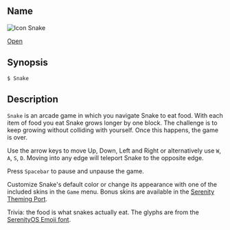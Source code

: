 ## Name

![Icon](/res/icons/16x16/app-snake.png) Snake

[Open](file:///bin/Snake)

## Synopsis

```**sh
$ Snake
```

## Description
`Snake` is an arcade game in which you navigate Snake to eat food. With each item of food you eat Snake grows longer by one block. The challenge is to keep growing without colliding with yourself. Once this happens, the game is over.

Use the arrow keys to move Up, Down, Left and Right or alternatively use `W`, `A`, `S`, `D`.
Moving into any edge will teleport Snake to the opposite edge.

Press `Spacebar` to pause and unpause the game.

Customize Snake's default color or change its appearance with one of the included skins in the `Game` menu. Bonus skins are available in the [Serenity Theming Port](https://github.com/SerenityOS/theming).

Trivia: the food is what snakes actually eat. The glyphs are from the [SerenityOS Emoji font](https://emoji.serenityos.org).
